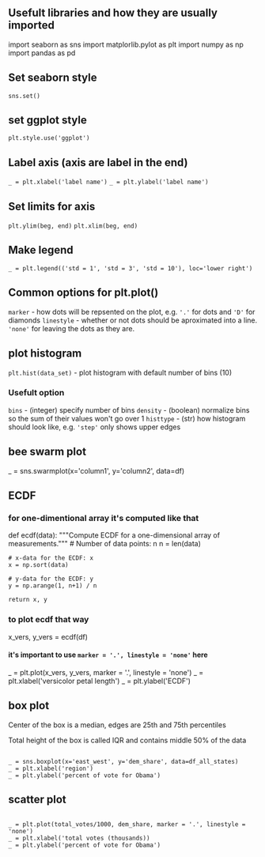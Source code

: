## Usefult libraries and how they are usually imported
import seaborn as sns
import matplorlib.pylot as plt
import numpy as np
import pandas as pd

## Set seaborn style
`sns.set()`

## set ggplot style
`plt.style.use('ggplot')`

## Label axis (axis are label in the end)
`_ = plt.xlabel('label name')`
`_ = plt.ylabel('label name')`

## Set limits for axis
`plt.ylim(beg, end)`
`plt.xlim(beg, end)`

## Make legend
`_ = plt.legend(('std = 1', 'std = 3', 'std = 10'), loc='lower right')`

## Common options for plt.plot()
`marker` - how dots will be repsented on the plot, e.g. `'.'` for dots and `'D'` for diamonds
`linestyle` - whether or not dots should be aproximated into a line. `'none'` for leaving the dots as they are.

## plot histogram
`plt.hist(data_set)` - plot histogram with default number of bins (10)

### Usefult option
`bins` - (integer) specify number of bins
`density` - (boolean) normalize bins so the sum of their values won't go over 1
`histtype` - (str) how histogram should look like, e.g. `'step'` only shows upper edges

## bee swarm plot
_ = sns.swarmplot(x='column1', y='column2', data=df)

## ECDF
### for one-dimentional array it's computed like that
def ecdf(data):
    """Compute ECDF for a one-dimensional array of measurements."""
    # Number of data points: n
    n = len(data)

    # x-data for the ECDF: x
    x = np.sort(data)

    # y-data for the ECDF: y
    y = np.arange(1, n+1) / n

    return x, y

### to plot ecdf that way
x_vers, y_vers = ecdf(df)

#### it's important to use `marker = '.', linestyle = 'none'` here
_ = plt.plot(x_vers, y_vers, marker = '.', linestyle = 'none')
_ = plt.xlabel('versicolor petal length')
_ = plt.ylabel('ECDF')

## box plot
Center of the box is a median, edges are 25th and 75th percentiles

Total height of the box is called IQR and contains middle 50% of the data

```

_ = sns.boxplot(x='east_west', y='dem_share', data=df_all_states)
_ = plt.xlabel('region')
_ = plt.ylabel('percent of vote for Obama')

```

## scatter plot

```

_ = plt.plot(total_votes/1000, dem_share, marker = '.', linestyle = 'none')
_ = plt.xlabel('total votes (thousands))
_ = plt.ylabel('percent of vote for Obama')

```

